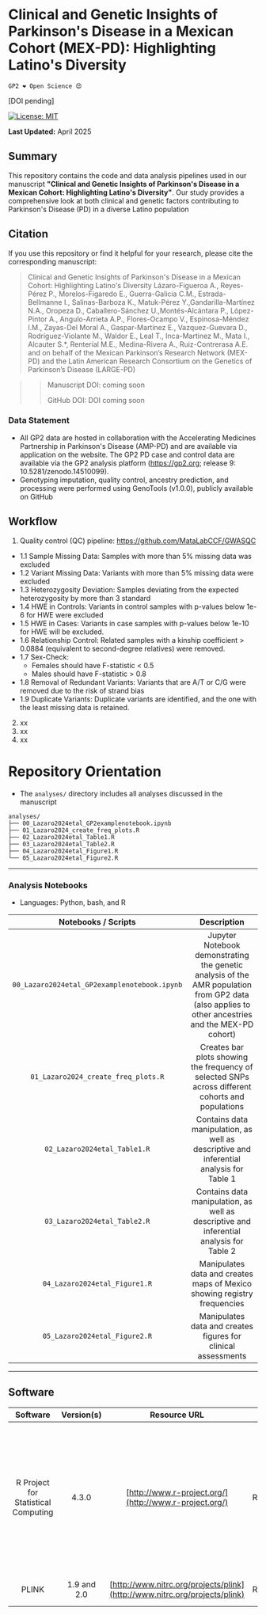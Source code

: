 # Clinical and Genetic Insights of Parkinson's Disease in a Mexican Cohort (MEX-PD): Highlighting Latino's Diversity

`GP2 ❤️ Open Science 😍`

[DOI pending]

[![License: MIT](https://img.shields.io/badge/License-MIT-yellow.svg)](https://opensource.org/licenses/MIT)

**Last Updated:** April 2025

## Summary
This repository contains the code and data analysis pipelines used in our manuscript **"Clinical and Genetic Insights of Parkinson's Disease in a Mexican Cohort: Highlighting Latino's Diversity"**. Our study provides a comprehensive look at both clinical and genetic factors contributing to Parkinson's Disease (PD) in a diverse Latino population

## Citation
If you use this repository or find it helpful for your research, please cite the corresponding manuscript:

> Clinical and Genetic Insights of Parkinson's Disease in a Mexican Cohort: Highlighting Latino's Diversity
Lázaro-Figueroa A., Reyes-Pérez P., Morelos-Figaredo E., Guerra-Galicia C.M., Estrada-Bellmanne I., Salinas-Barboza K., Matuk-Pérez Y.,Gandarilla-Martínez N.A., Oropeza D., Caballero-Sánchez U.,Montés-Alcántara P., López-Pintor A., Angulo-Arrieta A.P., Flores-Ocampo V., Espinosa-Méndez I.M., Zayas-Del Moral A., Gaspar-Martínez E., Vazquez-Guevara D., Rodríguez-Violante M., Waldor E., Leal T., Inca-Martinez M., Mata I., Alcauter S.*, Renteríal M.E., Medina-Rivera A., Ruiz-Contrerasa A.E. and on behalf of the Mexican Parkinson’s Research Network (MEX-PD) and the Latin American Research Consortium on the Genetics of Parkinson’s Disease (LARGE-PD)



>> Manuscript DOI: coming soon
>> 
>> GitHub DOI: DOI coming soon

### Data Statement 
* All GP2 data are hosted in collaboration with the Accelerating Medicines Partnership in Parkinson's Disease (AMP-PD) and are available via application on the website. The GP2 PD case and control data are available via the GP2 analysis platform (https://gp2.org; release 9: 10.5281/zenodo.14510099). 
* Genotyping imputation, quality control, ancestry prediction, and processing were performed using GenoTools (v1.0.0), publicly available on GitHub


## Workflow

1. Quality control (QC) pipeline: https://github.com/MataLabCCF/GWASQC
* 1.1 Sample Missing Data: Samples with more than 5% missing data was excluded
* 1.2  Variant Missing Data: Variants with more than 5% missing data were excluded
* 1.3 Heterozygosity Deviation: Samples deviating from the expected heterozygosity by more than 3 standard
* 1.4 HWE in Controls: Variants in control samples with p-values below 1e-6 for HWE were excluded
* 1.5 HWE in Cases: Variants in case samples with p-values below 1e-10 for HWE will be excluded.
* 1.6 Relationship Control: Related samples with a kinship coefficient > 0.0884 (equivalent to second-degree relatives) were removed.
* 1.7 Sex-Check:
    * Females should have F-statistic < 0.5
    * Males should have F-statistic > 0.8
* 1.8 Removal of Redundant Variants: Variants that are A/T or C/G were removed due to the risk of strand bias
* 1.9 Duplicate Variants: Duplicate variants are identified, and the one with the least missing data is retained.
2. xx
3. xx
4. xx

# Repository Orientation 
- The `analyses/` directory includes all analyses discussed in the manuscript

```
analyses/
├── 00_Lazaro2024etal_GP2examplenotebook.ipynb
├── 01_Lazaro2024_create_freq_plots.R
├── 02_Lazaro2024etal_Table1.R
├── 03_Lazaro2024etal_Table2.R
├── 04_Lazaro2024etal_Figure1.R
└── 05_Lazaro2024etal_Figure2.R
```

---
### Analysis Notebooks
* Languages: Python, bash, and R

| **Notebooks  / Scripts**            | **Description**                                                                            |
|:-----------------------------------:|:------------------------------------------------------------:|
| `00_Lazaro2024etal_GP2examplenotebook.ipynb`       | Jupyter Notebook demonstrating the genetic analysis of the AMR population from GP2 data (also applies to other ancestries and the MEX-PD cohort) |
| `01_Lazaro2024_create_freq_plots.R`       | Creates bar plots showing the frequency of selected SNPs across different cohorts and populations |
| `02_Lazaro2024etal_Table1.R`        | Contains data manipulation, as well as descriptive and inferential analysis for Table 1                  |
| `03_Lazaro2024etal_Table2.R`        | Contains data manipulation, as well as descriptive and inferential analysis for Table 2 |
| `04_Lazaro2024etal_Figure1.R`       | Manipulates data and creates maps of Mexico showing registry frequencies |
| `05_Lazaro2024etal_Figure2.R`       | Manipulates data and creates figures for clinical assessments |

---

## Software

| **Software**                             | **Version(s)** | **Resource URL**                                    | **RRID**         | **Notes**                                                                                                                                                                                    |
|:----------------------------------------:|:--------------:|:---------------------------------------------------:|:----------------:|:----------------------------------------------------------------------------------------------------------------------------------------------------------------------------------------------|
| R Project for Statistical Computing      | 4.3.0          | [http://www.r-project.org/](http://www.r-project.org/) | RRID:SCR_001905  | **Packages used:**<br/>- tidyverse; dplyr; tidyr; ggplot; sf (for maps)<br/>- stringr (general data)<br/>- scales (bar plots)                                                              |
| PLINK                                    | 1.9 and 2.0    | [http://www.nitrc.org/projects/plink](http://www.nitrc.org/projects/plink) | RRID:SCR_001757  | Used for genetic analyses     
